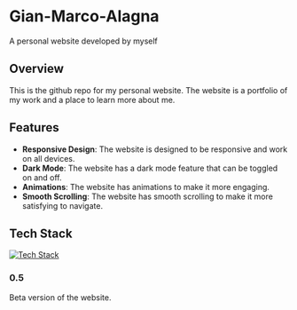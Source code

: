 # Gian-Marco-Alagna
A personal website developed by myself

## Overview 

This is the github repo for my personal website. The website is a portfolio of my work and a place to learn more about me.

## Features
- **Responsive Design**: The website is designed to be responsive and work on all devices.
- **Dark Mode**: The website has a dark mode feature that can be toggled on and off.
- **Animations**: The website has animations to make it more engaging.
- **Smooth Scrolling**: The website has smooth scrolling to make it more satisfying to navigate. 

## Tech Stack
<p align="left">
  <a href="https://skillicons.dev">
    <img src="https://skillicons.dev/icons?perline=4&i=js,react,html,css,p5js,vite,vscode,git,github,aws,postgresql" alt="Tech Stack" />
  </a>
</p>

### 0.5

Beta version of the website.
